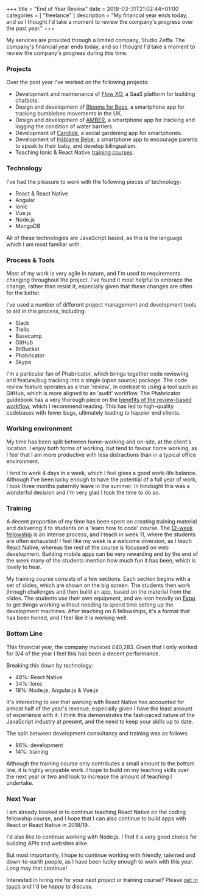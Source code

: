 +++
title = "End of Year Review"
date = 2018-03-31T21:02:44+01:00
categories = [
  "freelance"
]
description = "My financial year ends today, and so I thought I'd take a moment to review the company's progress over the past year."
+++

My services are provided through a limited company, Studio Zeffa. The company's financial year ends today, and so I thought I'd take a moment to review the company's progress during this time.

### Projects

Over the past year I've worked on the following projects:

- Development and maintenance of [Flow XO](https://flowxo.com), a SaaS platform for building chatbots.
- Design and development of [Blooms for Bees](https://itunes.apple.com/gb/app/blooms-for-bees/id1194047897?mt=8), a smartphone app for tracking bumblebee movements in the UK.
- Design and development of [AMBER](https://itunes.apple.com/gb/app/barrier-tracker/id1246829944?mt=8), a smartphone app for tracking and logging the condition of water barriers.
- Development of [Candide](https://candide.eu), a social gardening app for smartphones.
- Development of [Háblame Bebé](https://itunes.apple.com/us/app/h%C3%A1blame-beb%C3%A9/id1349793334?mt=8), a smartphone app to encourage parents to speak to their baby, and develop bilingualism.
- Teaching Ionic & React Native [training courses](https://developme.training).

### Technology

I've had the pleasure to work with the following pieces of technology:

- React & React Native
- Angular
- Ionic
- Vue.js
- Node.js
- MongoDB

All of these technologies are JavaScript based, as this is the language which I am most familiar with.

### Process & Tools

Most of my work is very agile in nature, and I'm used to requirements changing throughout the project. I've found it most helpful to embrace the change, rather than resist it, especially given that these changes are often for the better.

I've used a number of different project management and development tools to aid in this process, including:

- Slack
- Trello
- Basecamp
- GitHub
- BitBucket
- Phabricator
- Skype

I'm a particular fan of Phabricator, which brings together code reviewing and feature/bug tracking into a single (open source) package. The code review feature operates as a true 'review', in contrast to using a tool such as GitHub, which is more aligned to an 'audit' workflow. The Phabricator guidebook has a very thorough piece on the [benefits of the review-based workflow](https://secure.phabricator.com/book/phabricator/article/reviews_vs_audit/), which I recommend reading. This has led to high-quality codebases with fewer bugs, ultimately leading to happier end clients.

### Working environment

My time has been split between home-working and on-site, at the client's location. I enjoy both forms of working, but tend to favour home working, as I feel that I am more productive with less distractions than in a typical office environment.

I tend to work 4 days in a week, which I feel gives a good work-life balance. Although I've been lucky enough to have the potential of a full year of work, I took three months paternity leave in the summer. In hindsight this was a wonderful decision and I'm very glad I took the time to do so.

### Training

A decent proportion of my time has been spent on creating training material and delivering it to students on a 'learn how to code' course. The [12-week fellowship](https://developme.training/fellowship/) is an intense process, and I teach in week 11, where the students are often exhausted! I feel like my week is a welcome diversion, as I teach React Native, whereas the rest of the course is focussed on web development. Building mobile apps can be very rewarding and by the end of the week many of the students mention how much fun it has been, which is lovely to hear.

My training course consists of a few sections. Each section begins with a set of slides, which are shown on the big screen. The students then work through challenges and then build an app, based on the material from the slides. The students use their own equipment, and we lean heavily on [Expo](https://expo.io) to get things working without needing to spend time setting up the development machines. After teaching on 6 fellowships, it's a format that has been honed, and I feel like it is working well.

### Bottom Line

This financial year, the company invoiced £40,283. Given that I only worked for 3/4 of the year I feel this has been a decent performance.

Breaking this down by technology:

- 48%: React Native
- 34%: Ionic
- 18%: Node.js, Angular.js & Vue.js

It's interesting to see that working with React Native has accounted for almost half of the year's revenue, especially given I have the least amount of experience with it. I think this demonstrates the fast-paced nature of the JavaScript industry at present, and the need to keep your skills up to date.

The split between development consultancy and training was as follows:

- 86%: development
- 14%: training

Although the training course only contributes a small amount to the bottom line, it is highly enjoyable work. I hope to build on my teaching skills over the next year or two and look to increase the amount of teaching I undertake.

### Next Year

I am already booked in to continue teaching React Native on the coding fellowship course, and I hope that I can also continue to build apps with React or React Native in 2018/19.

I'd also like to continue working with Node.js. I find it a very good choice for building APIs and websites alike.

But most importantly, I hope to continue working with friendly, talented and down-to-earth people, as I have been lucky enough to work with this year. Long may that continue!

Interested in hiring me for your next project or training course? Please [get in touch](mailto:tom.spencer@studiozeffa.com) and I'd be happy to discuss.